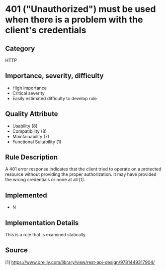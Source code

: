 # 401 ("Unauthorized") must be used when there is a problem with the client's credentials
## Category
HTTP
## Importance, severity, difficulty
* High importance
* Critical severity
* Easily estimated difficulty to develop rule
## Quality Attribute
* Usability (8)
* Compatibility (8)
* Maintainability (7)
* Functional Suitability (1)
## Rule Description
A 401 error response indicates that the client tried to operate on a protected resource without providing the proper authorization. It may have provided the wrong credentials or none at all [1].
## Implemented
* N
## Implementation Details
This is a rule that is examined statically. 

## Source
[1] https://www.oreilly.com/library/view/rest-api-design/9781449317904/